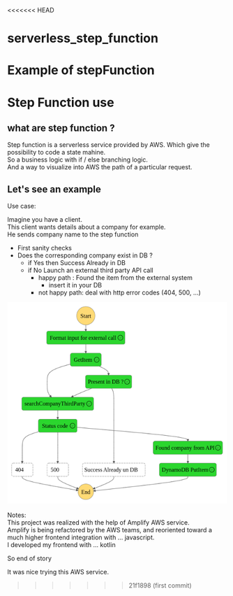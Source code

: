 <<<<<<< HEAD
# serverless_step_function
Example of stepFunction
=======
# Step Function use

## what are step function ?
Step function is a serverless service provided by AWS.
Which give the possibility to code a state mahine.  
So a business logic with if / else branching logic.  
And a way to visualize into AWS the path of a particular request. 


## Let's see an example

Use case:  

Imagine you have a client.  
This client wants details about a company for example.  
He sends company name to the step function
- First sanity checks
- Does the corresponding company exist in DB ?
    - if Yes then Success Already in DB
    - if No Launch an external third party API call
        - happy path : Found the item from the external system
            - insert it in your DB
        - not happy path: deal with http error codes (404, 500, ...)


<img src="stepfunctions.png">



Notes:   
This project was realized with the help of Amplify AWS service.  
Amplify is being refactored by the AWS teams, and reoriented toward a much higher frontend integration with ... javascript.   
I developed my frontend with ... kotlin

So end of story

It was nice trying this AWS service.
>>>>>>> 21f1898 (first commit)
